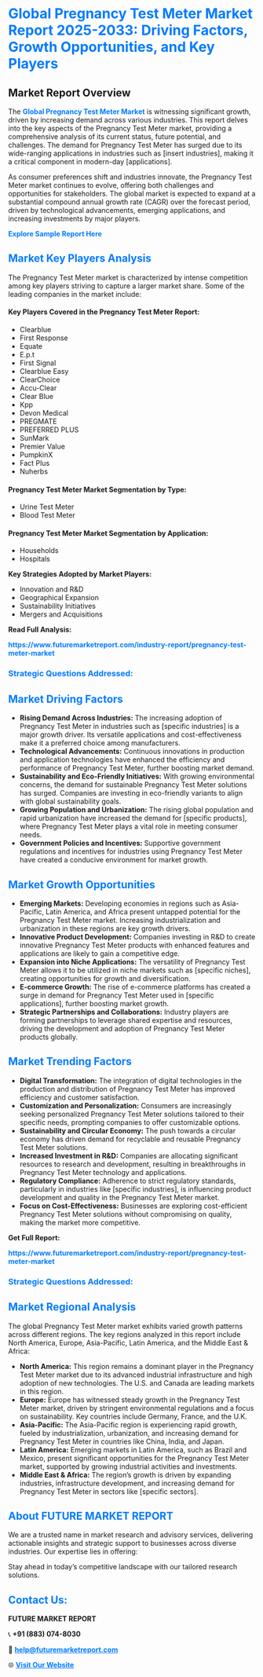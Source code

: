 <h1 style="color: #007BFF;">Global Pregnancy Test Meter Market Report 2025-2033: Driving Factors, Growth Opportunities, and Key Players</h1>

<section id="overview">
<h2>Market Report Overview</h2>
<p>The <a href="https://www.futuremarketreport.com/industry-report/pregnancy-test-meter-market" style="color: #007BFF; text-decoration: none;"><strong>Global Pregnancy Test Meter Market</strong></a> is witnessing significant growth, driven by increasing demand across various industries. This report delves into the key aspects of the Pregnancy Test Meter market, providing a comprehensive analysis of its current status, future potential, and challenges. The demand for Pregnancy Test Meter has surged due to its wide-ranging applications in industries such as [insert industries], making it a critical component in modern-day [applications].</p>
<p>As consumer preferences shift and industries innovate, the Pregnancy Test Meter market continues to evolve, offering both challenges and opportunities for stakeholders. The global market is expected to expand at a substantial compound annual growth rate (CAGR) over the forecast period, driven by technological advancements, emerging applications, and increasing investments by major players.</p>
</section>

<section id="overview">
<p><a href="https://www.futuremarketreport.com/request-sample/reportId=98746" style="color: #007BFF; text-decoration: none;"><strong>Explore Sample Report Here</strong></a></p>
</section>

<section id="key-players">
<h2 style="color: #007BFF;">Market Key Players Analysis</h2>
<p>The Pregnancy Test Meter market is characterized by intense competition among key players striving to capture a larger market share. Some of the leading companies in the market include:</p>
<h4>Key Players Covered in the Pregnancy Test Meter Report:</h4>
<ul><li>Clearblue</li><li>First Response</li><li>Equate</li><li>E.p.t</li><li>First Signal</li><li>Clearblue Easy</li><li>ClearChoice</li><li>Accu-Clear</li><li>Clear Blue</li><li>Kpp</li><li>Devon Medical</li><li>PREGMATE</li><li>PREFERRED PLUS</li><li>SunMark</li><li>Premier Value</li><li>PumpkinX</li><li>Fact Plus</li><li>Nuherbs</li></ul>
<h4>Pregnancy Test Meter Market Segmentation by Type:</h4>
<ul><li>Urine Test Meter</li><li>Blood Test Meter</li></ul>

<h4>Pregnancy Test Meter Market Segmentation by Application:</h4>
<ul><li>Households</li><li>Hospitals</li></ul>
<p><strong>Key Strategies Adopted by Market Players:</strong></p>
<ul>
<li>Innovation and R&D</li>
<li>Geographical Expansion</li>
<li>Sustainability Initiatives</li>
<li>Mergers and Acquisitions</li>
</ul>
</section>

<section>
<p><strong>Read Full Analysis: </strong></p><a href="https://www.futuremarketreport.com/industry-report/pregnancy-test-meter-market" style="color: #007BFF; text-decoration: none;"><strong>https://www.futuremarketreport.com/industry-report/pregnancy-test-meter-market</strong></a>
<h3 style="color: #007BFF;">Strategic Questions Addressed:</h3>
</section>

<section id="driving-factors">
<h2 style="color: #007BFF;">Market Driving Factors</h2>
<ul>
<li><strong>Rising Demand Across Industries:</strong> The increasing adoption of Pregnancy Test Meter in industries such as [specific industries] is a major growth driver. Its versatile applications and cost-effectiveness make it a preferred choice among manufacturers.</li>
<li><strong>Technological Advancements:</strong> Continuous innovations in production and application technologies have enhanced the efficiency and performance of Pregnancy Test Meter, further boosting market demand.</li>
<li><strong>Sustainability and Eco-Friendly Initiatives:</strong> With growing environmental concerns, the demand for sustainable Pregnancy Test Meter solutions has surged. Companies are investing in eco-friendly variants to align with global sustainability goals.</li>
<li><strong>Growing Population and Urbanization:</strong> The rising global population and rapid urbanization have increased the demand for [specific products], where Pregnancy Test Meter plays a vital role in meeting consumer needs.</li>
<li><strong>Government Policies and Incentives:</strong> Supportive government regulations and incentives for industries using Pregnancy Test Meter have created a conducive environment for market growth.</li>
</ul>
</section>

<section id="growth-opportunities">
<h2 style="color: #007BFF;">Market Growth Opportunities</h2>
<ul>
<li><strong>Emerging Markets:</strong> Developing economies in regions such as Asia-Pacific, Latin America, and Africa present untapped potential for the Pregnancy Test Meter market. Increasing industrialization and urbanization in these regions are key growth drivers.</li>
<li><strong>Innovative Product Development:</strong> Companies investing in R&D to create innovative Pregnancy Test Meter products with enhanced features and applications are likely to gain a competitive edge.</li>
<li><strong>Expansion into Niche Applications:</strong> The versatility of Pregnancy Test Meter allows it to be utilized in niche markets such as [specific niches], creating opportunities for growth and diversification.</li>
<li><strong>E-commerce Growth:</strong> The rise of e-commerce platforms has created a surge in demand for Pregnancy Test Meter used in [specific applications], further boosting market growth.</li>
<li><strong>Strategic Partnerships and Collaborations:</strong> Industry players are forming partnerships to leverage shared expertise and resources, driving the development and adoption of Pregnancy Test Meter products globally.</li>
</ul>
</section>

<section id="trending-factors">
<h2 style="color: #007BFF;">Market Trending Factors</h2>
<ul>
<li><strong>Digital Transformation:</strong> The integration of digital technologies in the production and distribution of Pregnancy Test Meter has improved efficiency and customer satisfaction.</li>
<li><strong>Customization and Personalization:</strong> Consumers are increasingly seeking personalized Pregnancy Test Meter solutions tailored to their specific needs, prompting companies to offer customizable options.</li>
<li><strong>Sustainability and Circular Economy:</strong> The push towards a circular economy has driven demand for recyclable and reusable Pregnancy Test Meter solutions.</li>
<li><strong>Increased Investment in R&D:</strong> Companies are allocating significant resources to research and development, resulting in breakthroughs in Pregnancy Test Meter technology and applications.</li>
<li><strong>Regulatory Compliance:</strong> Adherence to strict regulatory standards, particularly in industries like [specific industries], is influencing product development and quality in the Pregnancy Test Meter market.</li>
<li><strong>Focus on Cost-Effectiveness:</strong> Businesses are exploring cost-efficient Pregnancy Test Meter solutions without compromising on quality, making the market more competitive.</li>
</ul>
</section>

<section>
<p><strong>Get Full Report: </strong></p><a href="https://www.futuremarketreport.com/industry-report/pregnancy-test-meter-market" style="color: #007BFF; text-decoration: none;"><strong>https://www.futuremarketreport.com/industry-report/pregnancy-test-meter-market</strong></a>
<h3 style="color: #007BFF;">Strategic Questions Addressed:</h3>
</section>


<section id="regional-analysis">
<h2 style="color: #007BFF;">Market Regional Analysis</h2>
<p>The global Pregnancy Test Meter market exhibits varied growth patterns across different regions. The key regions analyzed in this report include North America, Europe, Asia-Pacific, Latin America, and the Middle East & Africa:</p>
<ul>
<li><strong>North America:</strong> This region remains a dominant player in the Pregnancy Test Meter market due to its advanced industrial infrastructure and high adoption of new technologies. The U.S. and Canada are leading markets in this region.</li>
<li><strong>Europe:</strong> Europe has witnessed steady growth in the Pregnancy Test Meter market, driven by stringent environmental regulations and a focus on sustainability. Key countries include Germany, France, and the U.K.</li>
<li><strong>Asia-Pacific:</strong> The Asia-Pacific region is experiencing rapid growth, fueled by industrialization, urbanization, and increasing demand for Pregnancy Test Meter in countries like China, India, and Japan.</li>
<li><strong>Latin America:</strong> Emerging markets in Latin America, such as Brazil and Mexico, present significant opportunities for the Pregnancy Test Meter market, supported by growing industrial activities and investments.</li>
<li><strong>Middle East & Africa:</strong> The region’s growth is driven by expanding industries, infrastructure development, and increasing demand for Pregnancy Test Meter in sectors like [specific sectors].</li>
</ul>
</section>

<footer>
<h2 style="color: #007BFF;">About FUTURE MARKET REPORT</h2>
<p>We are a trusted name in market research and advisory services, delivering actionable insights and strategic support to businesses across diverse industries. Our expertise lies in offering:</p>

<p>Stay ahead in today’s competitive landscape with our tailored research solutions.</p>

<h2 style="color: #007BFF;">Contact Us:</h2>
<p><strong>FUTURE MARKET REPORT</strong></p>
<p>📞 <strong>+91 (883) 074-8030</strong></p>
<p>📧 <strong><a href="mailto:help@futuremarketreport.com" style="color: #007BFF;">help@futuremarketreport.com</a></strong></p>
<p>🌐 <strong><a href="https://www.futuremarketreport.com/" style="color: #007BFF;">Visit Our Website</a></strong></p>
</footer>